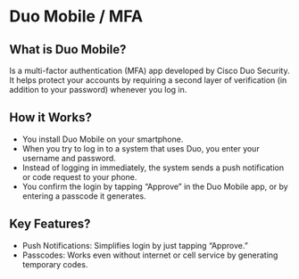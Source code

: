 # Duo Mobile / MFA

## What is Duo Mobile?
Is a multi-factor authentication (MFA) app developed by Cisco Duo Security. It helps protect your accounts by requiring a second layer of verification (in addition to your password) whenever you log in.

## How it Works?
- You install Duo Mobile on your smartphone.
- When you try to log in to a system that uses Duo, you enter your username and password.
- Instead of logging in immediately, the system sends a push notification or code request to your phone.
- You confirm the login by tapping “Approve” in the Duo Mobile app, or by entering a passcode it generates.

## Key Features?
- Push Notifications: Simplifies login by just tapping “Approve.”
- Passcodes: Works even without internet or cell service by generating temporary codes.
